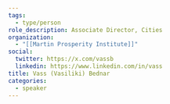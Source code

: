 ```yaml
---
tags:
  - type/person
role_description: Associate Director, Cities
organization:
  - "[[Martin Prosperity Institute]]"
social:
  twitter: https://x.com/vassb
  linkedin: https://www.linkedin.com/in/vass
title: Vass (Vasiliki) Bednar
categories:
  - speaker
---
```

